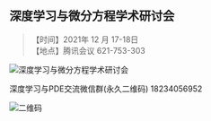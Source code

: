 ## 深度学习与微分方程学术研讨会

>【时间】2021年 12 月 17-18日\
>【地点】腾讯会议 621-753-303


![深度学习与微分方程学术研讨会](https://user-images.githubusercontent.com/95953452/146114857-31ceed37-0228-4349-ba4f-1fa052c08b32.png)


深度学习与PDE交流微信群(永久二维码) 18234056952

![二维码](https://user-images.githubusercontent.com/95953452/146115833-85726517-a1af-4679-9443-ca6a12803a2e.jpg)
